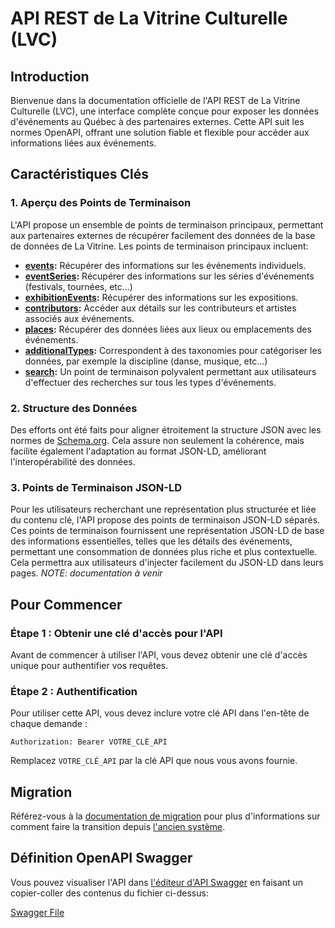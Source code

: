 # API REST de La Vitrine Culturelle (LVC)

## Introduction

Bienvenue dans la documentation officielle de l'API REST de La Vitrine Culturelle (LVC), une interface complète conçue pour exposer les données d'événements au Québec à des partenaires externes. Cette API suit les normes OpenAPI, offrant une solution fiable et flexible pour accéder aux informations liées aux événements.

## Caractéristiques Clés

### 1. Aperçu des Points de Terminaison

L'API propose un ensemble de points de terminaison principaux, permettant aux partenaires externes de récupérer facilement des données de la base de données de La Vitrine. Les points de terminaison principaux incluent:

- **[events](v1/events.md):** Récupérer des informations sur les événements individuels.
- **[eventSeries](v1/eventSeries.md):** Récupérer des informations sur les séries d'événements (festivals, tournées, etc...)
- **[exhibitionEvents](v1/exhibitionEvents.md):** Récupérer des informations sur les expositions.
- **[contributors](v1/contributors.md):** Accéder aux détails sur les contributeurs et artistes associés aux événements.
- **[places](v1/places.md):** Récupérer des données liées aux lieux ou emplacements des événements.
- **[additionalTypes](v1/additionalTypes.md):** Correspondent à des taxonomies pour catégoriser les données, par exemple la discipline (danse, musique, etc...)
- **[search](v1/search.md):** Un point de terminaison polyvalent permettant aux utilisateurs d'effectuer des recherches sur tous les types d'événements.

### 2. Structure des Données

Des efforts ont été faits pour aligner étroitement la structure JSON avec les normes de [Schema.org](https://www.schema.org/). Cela assure non seulement la cohérence, mais facilite également l'adaptation au format JSON-LD, améliorant l'interopérabilité des données.

### 3. Points de Terminaison JSON-LD

Pour les utilisateurs recherchant une représentation plus structurée et liée du contenu clé, l'API propose des points de terminaison JSON-LD séparés. Ces points de terminaison fournissent une représentation JSON-LD de base des informations essentielles, telles que les détails des événements, permettant une consommation de données plus riche et plus contextuelle. Cela permettra aux utilisateurs d'injecter facilement du JSON-LD dans leurs pages. _NOTE: documentation à venir_

## Pour Commencer

### Étape 1 : Obtenir une clé d'accès pour l'API

Avant de commencer à utiliser l'API, vous devez obtenir une clé d'accès unique pour authentifier vos requêtes.

### Étape 2 : Authentification

Pour utiliser cette API, vous devez inclure votre clé API dans l'en-tête de chaque demande :

```
Authorization: Bearer VOTRE_CLÉ_API
```

Remplacez `VOTRE_CLÉ_API` par la clé API que nous vous avons fournie.

## Migration

Référez-vous à la [documentation de migration](migration.md) pour plus d'informations sur comment faire la transition depuis [l'ancien système](https://documentation.lavitrine.com/).

## Définition OpenAPI Swagger

Vous pouvez visualiser l'API dans [l'éditeur d'API Swagger](https://editor.swagger.io/) en faisant un copier-coller des contenus du fichier ci-dessus:

[Swagger File](v1/swagger/swagger.yaml)   
